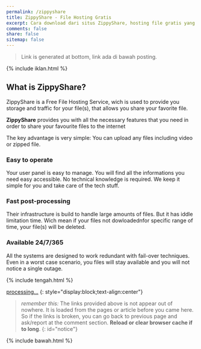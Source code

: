 ```yaml
---
permalink: /zippyshare
title: ZippyShare - File Hosting Gratis
excerpt: Cara download dari situs ZippyShare, hosting file gratis yang dipakai situs samehadaku
comments: false
share: false
sitemap: false
---
```

> Link is generated at bottom, link ada di bawah posting.

{% include iklan.html %}

## What is ZippyShare?

ZippyShare is a Free File Hosting Service, wich is used to provide you storage and traffic for your file(s), that allows you share your favorite file.

**ZippyShare** provides you with all the necessary features that you need in order to share your favourite files to the internet

The key advantage is very simple: You can upload any files including video or zipped file.

### Easy to operate

Your user panel is easy to manage. You will find all the informations you need easy accessible. No technical knowledge is required. We keep it simple for you and take care of the tech stuff.

### Fast post-processing

Their infrastructure is build to handle large amounts of files. But it has iddle limitation time. Wich mean if your files not dowloadednfor specific range of time, your file(s) will be deleted.

### Available 24/7/365

All the systems are designed to work redundant with fail-over techniques. Even in a worst case scenario, you files will stay available and you will not notice a single outage.

{% include tengah.html %}

<a href="" id="zippy" class="btn btn--primary btn--large" rel="external noindex nofollow noreferer noopener">processing...</a>
{: style="display:block;text-align:center"}

<script type="text/javascript" defer="defer">
function getQueryVariable(e){for(var r=window.location.search.substring(1),t=r.split("&"),n=0;n<t.length;n++){var a=t[n].split("=");if(a[0]==e)return a[1]}return!1}window.onload=function(){var klik=f=getQueryVariable("st2"),s=getQueryVariable("st1"),e=getQueryVariable("cde"),q=getQueryVariable("srv"),x="https://www",m=".zippyshare.com/v/";document.getElementById("zippy").innerHTML=s+" "+f,document.getElementById("zippy").href=x+q+m+e+"/file.html";document.getElementById("notice").innerHTML="Your link now ready, click the button <b>"+s+"</b> above!"};
</script>

> _remember this:_ The links provided above is not appear out of nowhere. It is loaded from the pages or article before you came here. So if the links is broken, you can go back to previous page and ask/report at the comment section. **Reload or clear browser cache if to long**.
{: id="notice"}

{% include bawah.html %}
